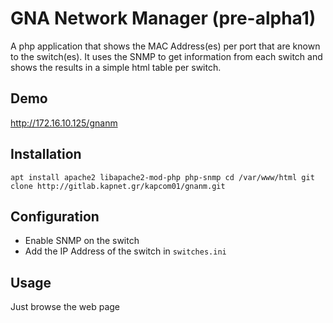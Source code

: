 # GNA Network Manager (pre-alpha1)

A php application that shows the MAC Address(es) per port that are known to the switch(es). It uses the SNMP to get information from each switch and shows the results in a simple html table per switch.

## Demo
http://172.16.10.125/gnanm

## Installation
`
apt install apache2 libapache2-mod-php php-snmp
cd /var/www/html
git clone http://gitlab.kapnet.gr/kapcom01/gnanm.git
`

## Configuration
- Enable SNMP on the switch
- Add the IP Address of the switch in `switches.ini`

## Usage
Just browse the web page

